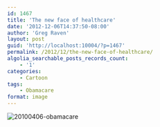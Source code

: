 ```yaml
---
id: 1467
title: 'The new face of healthcare'
date: '2012-12-06T14:37:50-08:00'
author: 'Greg Raven'
layout: post
guid: 'http://localhost:10004/?p=1467'
permalink: /2012/12/the-new-face-of-healthcare/
algolia_searchable_posts_records_count:
    - '1'
categories:
    - Cartoon
tags:
    - Obamacare
format: image
---
```


![20100406-obamacare](https://www.gregraven.us/_assets/img/2012/12/20100406-obamacare.jpg)